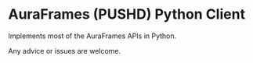 # AuraFrames (PUSHD) Python Client

Implements most of the AuraFrames APIs in Python.

Any advice or issues are welcome.